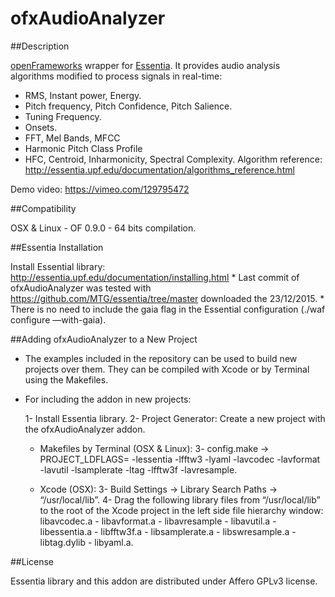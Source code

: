 # ofxAudioAnalyzer

##Description

[openFrameworks](http://openframeworks.cc/) wrapper for [Essentia](http://essentia.upf.edu/). It provides audio analysis algorithms modified to process signals in real-time:
- RMS, Instant power, Energy.
- Pitch frequency, Pitch Confidence, Pitch Salience.
- Tuning Frequency.
- Onsets.
- FFT, Mel Bands, MFCC
- Harmonic Pitch Class Profile
- HFC, Centroid, Inharmonicity, Spectral Complexity. 
Algorithm reference: http://essentia.upf.edu/documentation/algorithms_reference.html

Demo video: https://vimeo.com/129795472


##Compatibility

OSX & Linux - OF 0.9.0 - 64 bits compilation. 

 
##Essentia Installation

Install Essential library: http://essentia.upf.edu/documentation/installing.html
	* Last commit of ofxAudioAnalyzer was tested with https://github.com/MTG/essentia/tree/master downloaded the 23/12/2015.
	* There is no need to include the gaia flag in the Essential configuration (./waf configure —with-gaia).

##Adding ofxAudioAnalyzer to a New Project

* The examples included in the repository can be used to build new projects over them. They can be compiled with Xcode or by Terminal using the Makefiles.

* For including the addon in new projects:

  1- Install Essentia library.
  2- Project Generator: Create a new project with the ofxAudioAnalyzer addon.  
  * Makefiles by Terminal (OSX & Linux): 
	3- config.make -> PROJECT_LDFLAGS= -lessentia -lfftw3 -lyaml -lavcodec -lavformat -lavutil -lsamplerate -ltag -lfftw3f -lavresample.  

  * Xcode (OSX):
  	3- Build Settings -> Library Search Paths -> “/usr/local/lib”.
  	4- Drag the following library files from “/usr/local/lib” to the root of the Xcode project in the left side file hierarchy window: libavcodec.a - libavformat.a - libavresample - libavutil.a - libessentia.a - libfftw3f.a  - libsamplerate.a - libswresample.a  - libtag.dylib - libyaml.a.
  


##License

Essentia library and this addon are distributed under  Affero GPLv3 license. 



